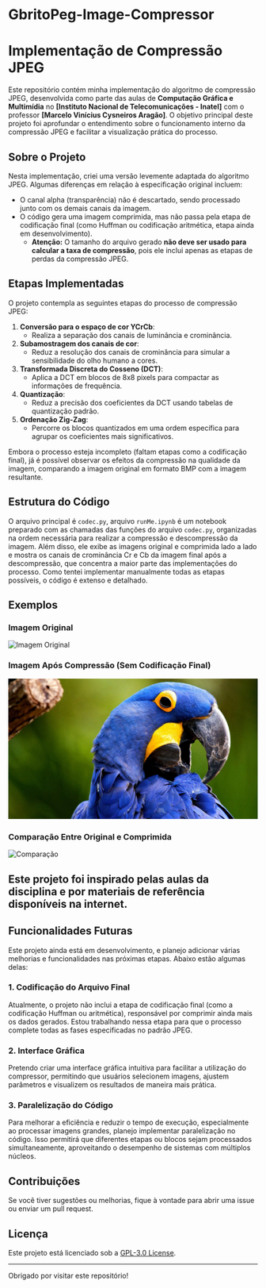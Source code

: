 # GbritoPeg-Image-Compressor
# Implementação de Compressão JPEG

Este repositório contém minha implementação do algoritmo de compressão JPEG, desenvolvida como parte das aulas de **Computação Gráfica e Multimídia** no **[Instituto Nacional de Telecomunicações - Inatel]** com o professor **[Marcelo Vinícius Cysneiros Aragão]**. O objetivo principal deste projeto foi aprofundar o entendimento sobre o funcionamento interno da compressão JPEG e facilitar a visualização prática do processo.

## Sobre o Projeto

Nesta implementação, criei uma versão levemente adaptada do algoritmo JPEG. Algumas diferenças em relação à especificação original incluem:

- O canal alpha (transparência) não é descartado, sendo processado junto com os demais canais da imagem.
- O código gera uma imagem comprimida, mas não passa pela etapa de codificação final (como Huffman ou codificação aritmética, etapa ainda em desenvolvimento). 
  - **Atenção:** O tamanho do arquivo gerado **não deve ser usado para calcular a taxa de compressão**, pois ele inclui apenas as etapas de perdas da compressão JPEG.

## Etapas Implementadas

O projeto contempla as seguintes etapas do processo de compressão JPEG:

1. **Conversão para o espaço de cor YCrCb**:
   - Realiza a separação dos canais de luminância e crominância.
2. **Subamostragem dos canais de cor**:
   - Reduz a resolução dos canais de crominância para simular a sensibilidade do olho humano a cores.
3. **Transformada Discreta do Cosseno (DCT)**:
   - Aplica a DCT em blocos de 8x8 pixels para compactar as informações de frequência.
4. **Quantização**:
   - Reduz a precisão dos coeficientes da DCT usando tabelas de quantização padrão.
5. **Ordenação Zig-Zag**:
   - Percorre os blocos quantizados em uma ordem específica para agrupar os coeficientes mais significativos.

Embora o processo esteja incompleto (faltam etapas como a codificação final), já é possível observar os efeitos da compressão na qualidade da imagem, comparando a imagem original em formato BMP com a imagem resultante.

## Estrutura do Código

O arquivo principal é `codec.py`,  arquivo `runMe.ipynb` é um notebook preparado com as chamadas das funções do arquivo `codec.py`, organizadas na ordem necessária para realizar a compressão e descompressão da imagem. Além disso, ele exibe as imagens original e comprimida lado a lado e mostra os canais de crominância Cr e Cb da imagem final após a descompressão, que concentra a maior parte das implementações do processo. Como tentei implementar manualmente todas as etapas possíveis, o código é extenso e detalhado.

## Exemplos

### Imagem Original
![Imagem Original](imgs/Arara-Azul.bmp.bmp)

### Imagem Após Compressão (Sem Codificação Final)
![Imagem Comprimida](tests/arara-azul-compressed.png)

### Comparação Entre Original e Comprimida
![Comparação](tests/comparação.png)

## Este projeto foi inspirado pelas aulas da disciplina e por materiais de referência disponíveis na internet.

## Funcionalidades Futuras

Este projeto ainda está em desenvolvimento, e planejo adicionar várias melhorias e funcionalidades nas próximas etapas. Abaixo estão algumas delas:

### 1. Codificação do Arquivo Final
Atualmente, o projeto não inclui a etapa de codificação final (como a codificação Huffman ou aritmética), responsável por comprimir ainda mais os dados gerados. Estou trabalhando nessa etapa para que o processo complete todas as fases especificadas no padrão JPEG.

### 2. Interface Gráfica
Pretendo criar uma interface gráfica intuitiva para facilitar a utilização do compressor, permitindo que usuários selecionem imagens, ajustem parâmetros e visualizem os resultados de maneira mais prática.

### 3. Paralelização do Código
Para melhorar a eficiência e reduzir o tempo de execução, especialmente ao processar imagens grandes, planejo implementar paralelização no código. Isso permitirá que diferentes etapas ou blocos sejam processados simultaneamente, aproveitando o desempenho de sistemas com múltiplos núcleos.

## Contribuições

Se você tiver sugestões ou melhorias, fique à vontade para abrir uma issue ou enviar um pull request. 

## Licença

Este projeto está licenciado sob a [GPL-3.0 License](LICENSE).

---

Obrigado por visitar este repositório!
